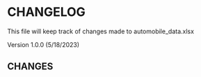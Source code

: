 # CHANGELOG
This file will keep track of changes made to automobile_data.xlsx

Version 1.0.0 (5/18/2023)

## CHANGES
